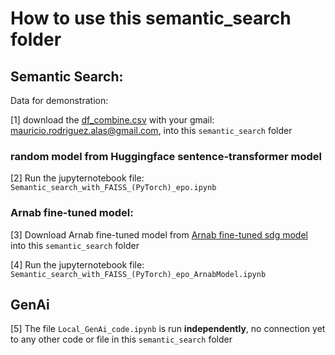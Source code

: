 # How to use this **semantic_search** folder

## Semantic Search: 

Data for demonstration:

[1] download the [df_combine.csv](https://drive.google.com/file/d/1V8J-fjATY7FLwAwjw3kAZgiFjJmspM-a/view?usp=drive_link) with your gmail: mauricio.rodriguez.alas@gmail.com, into this `semantic_search` folder

### random model from Huggingface sentence-transformer model
[2] Run the jupyternotebook file: `Semantic_search_with_FAISS_(PyTorch)_epo.ipynb`

### Arnab fine-tuned model:

[3] Download Arnab fine-tuned model from [Arnab fine-tuned sdg model](https://drive.google.com/drive/folders/1YvhT3xINPBepMGUsw5ydrvzM4D6KgIMA?usp=drive_link) into this `semantic_search` folder

[4] Run the jupyternotebook file: `Semantic_search_with_FAISS_(PyTorch)_epo_ArnabModel.ipynb`

## GenAi

[5] The file `Local_GenAi_code.ipynb` is run **independently**, no connection yet to any other code or file in this `semantic_search` folder

